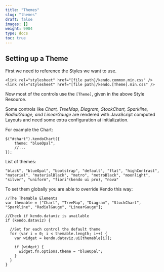 ```yaml
---
title: "Themes"
slug: "themes"
draft: false
images: []
weight: 9984
type: docs
toc: true
---
```


## Setting up a Theme
First we need to reference the Styles we want to use.

    <link rel="stylesheet" href="[file path]/kendo.common.min.css" />
    <link rel="stylesheet" href="[file path]/kendo.[Theme].min.css" />

Now most of the controls use the `[Theme]`, given in the above Style Resource.

Some controls like *Chart, TreeMap, Diagram, StockChart, Sparkline, RadialGauge, and LinearGauge* are rendered with JavaScript computed Layouts and need some extra configuration at initialization.

For example the Chart:

    $("#chart").kendoChart({
        theme: "blueOpal",
        //...
    });
List of themes:

    "black", "blueOpal", "bootstrap", "default", "flat", "highContrast", "material", "materialBlack", "metro", "metroBlack", "moonlight", "silver", "uniform", "fiori"(kendo ui pro), "nova"

To set them globally you are able to override Kendo this way:

    //The Themable Elements
    var themable = ["Chart", "TreeMap", "Diagram", "StockChart", "Sparkline", "RadialGauge", "LinearGauge"];
    
    //Check if kendo.dataviz is available
    if (kendo.dataviz) {
      
      //Set for each control the default theme
      for (var i = 0; i < themable.length; i++) {
        var widget = kendo.dataviz.ui[themable[i]];
    
        if (widget) {
          widget.fn.options.theme = "blueOpal";
        }
      }
    }


